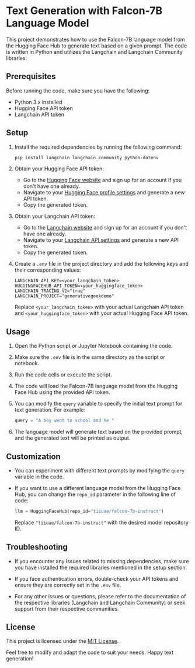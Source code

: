 # Text Generation with Falcon-7B Language Model

This project demonstrates how to use the Falcon-7B language model from the Hugging Face Hub to generate text based on a given prompt. The code is written in Python and utilizes the Langchain and Langchain Community libraries.

## Prerequisites

Before running the code, make sure you have the following:

- Python 3.x installed
- Hugging Face API token
- Langchain API token

## Setup

1. Install the required dependencies by running the following command:

   ```bash
   pip install langchain langchain_community python-dotenv
   ```

2. Obtain your Hugging Face API token:
   - Go to the [Hugging Face website](https://huggingface.co/) and sign up for an account if you don't have one already.
   - Navigate to your [Hugging Face profile settings](https://huggingface.co/settings/token) and generate a new API token.
   - Copy the generated token.

3. Obtain your Langchain API token:
   - Go to the [Langchain website](https://langchain.com/) and sign up for an account if you don't have one already.
   - Navigate to your [Langchain API settings](https://langchain.com/account/api-keys) and generate a new API token.
   - Copy the generated token.

4. Create a `.env` file in the project directory and add the following keys and their corresponding values:

   ```
   LANGCHAIN_API_KEY=<your_langchain_token>
   HUGGINGFACEHUB_API_TOKEN=<your_huggingface_token>
   LANGCHAIN_TRACING_V2="true"
   LANGCHAIN_PROJECT="generativegeekdemo"
   ```

   Replace `<your_langchain_token>` with your actual Langchain API token and `<your_huggingface_token>` with your actual Hugging Face API token.

## Usage

1. Open the Python script or Jupyter Notebook containing the code.

2. Make sure the `.env` file is in the same directory as the script or notebook.

3. Run the code cells or execute the script.

4. The code will load the Falcon-7B language model from the Hugging Face Hub using the provided API token.

5. You can modify the `query` variable to specify the initial text prompt for text generation. For example:

   ```python
   query = "A boy went to school and he "
   ```

6. The language model will generate text based on the provided prompt, and the generated text will be printed as output.

## Customization

- You can experiment with different text prompts by modifying the `query` variable in the code.

- If you want to use a different language model from the Hugging Face Hub, you can change the `repo_id` parameter in the following line of code:

  ```python
  llm = HuggingFaceHub(repo_id="tiiuae/falcon-7b-instruct")
  ```

  Replace `"tiiuae/falcon-7b-instruct"` with the desired model repository ID.

## Troubleshooting

- If you encounter any issues related to missing dependencies, make sure you have installed the required libraries mentioned in the setup section.

- If you face authentication errors, double-check your API tokens and ensure they are correctly set in the `.env` file.

- For any other issues or questions, please refer to the documentation of the respective libraries (Langchain and Langchain Community) or seek support from their respective communities.

## License

This project is licensed under the [MIT License](LICENSE).

Feel free to modify and adapt the code to suit your needs. Happy text generation!
